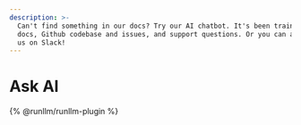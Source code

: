 ```yaml
---
description: >-
  Can't find something in our docs? Try our AI chatbot. It's been trained on our
  docs, Github codebase and issues, and support questions. Or you can always ask
  us on Slack!
---
```


# Ask AI

{% @runllm/runllm-plugin %}
